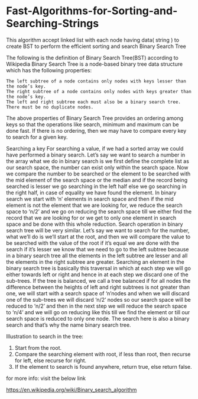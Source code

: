 # Fast-Algorithms-for-Sorting-and-Searching-Strings
This algorithm accept linked list with each node having data( string ) to create BST to perform the efficient sorting and search
Binary Search Tree

The following is the definition of Binary Search Tree(BST) according to Wikipedia
Binary Search Tree is a node-based binary tree data structure which has the following properties:  

    The left subtree of a node contains only nodes with keys lesser than the node’s key.
    The right subtree of a node contains only nodes with keys greater than the node’s key.
    The left and right subtree each must also be a binary search tree. 
    There must be no duplicate nodes.
    
    
The above properties of Binary Search Tree provides an ordering among keys so that the operations like search, minimum and maximum can be done fast. If there is no ordering, then we may have to compare every key to search for a given key.


Searching a key 
For searching a value, if we had a sorted array we could have performed a binary search. Let’s say we want to search a number in the array what we do in binary search is we first define the complete list as our search space, the number can exist only within the search space. Now we compare the number to be searched or the element to be searched with the mid element of the search space or the median and if the record being searched is lesser we go searching in the left half else we go searching in the right half, in case of equality we have found the element. In binary search we start with ‘n’ elements in search space and then if the mid element is not the element that we are looking for, we reduce the search space to ‘n/2’ and we go on reducing the search space till we either find the record that we are looking for or we get to only one element in search space and be done with this whole reduction. 
Search operation in binary search tree will be very similar. Let’s say we want to search for the number, what we’ll do is we’ll start at the root, and then we will compare the value to be searched with the value of the root if it’s equal we are done with the search if it’s lesser we know that we need to go to the left subtree because in a binary search tree all the elements in the left subtree are lesser and all the elements in the right subtree are greater. Searching an element in the binary search tree is basically this traversal in which at each step we will go either towards left or right and hence in at each step we discard one of the sub-trees. If the tree is balanced, we call a tree balanced if for all nodes the difference between the heights of left and right subtrees is not greater than one, we will start with a search space of ‘n’nodes and when we will discard one of the sub-trees we will discard ‘n/2’ nodes so our search space will be reduced to ‘n/2’ and then in the next step we will reduce the search space to ‘n/4’ and we will go on reducing like this till we find the element or till our search space is reduced to only one node. The search here is also a binary search and that’s why the name binary search tree.

Illustration to search in the tree: 
1. Start from the root.
2. Compare the searching element with root, if less than root, then recurse for left, else recurse for right. 
3. If the element to search is found anywhere, return true, else return false. 


for more info: visit the below link

https://en.wikipedia.org/wiki/Binary_search_algorithm